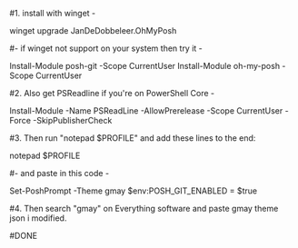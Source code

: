 #1. install with winget -

winget upgrade JanDeDobbeleer.OhMyPosh

#- if winget not support on your system then try it -

Install-Module posh-git -Scope CurrentUser
Install-Module oh-my-posh -Scope CurrentUser



#2. Also get PSReadline if you're on PowerShell Core -

Install-Module -Name PSReadLine -AllowPrerelease -Scope CurrentUser -Force -SkipPublisherCheck



#3. Then run "notepad $PROFILE" and add these lines to the end:

notepad $PROFILE

#- and paste in this code -

Set-PoshPrompt -Theme gmay
$env:POSH_GIT_ENABLED = $true

#4. Then search "gmay" on Everything software and paste gmay theme json i modified.

#DONE




